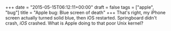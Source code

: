 +++
date = "2015-05-15T06:12:11+00:00"
draft = false
tags = ["apple", "bug"]
title = "Apple bug: Blue screen of death"
+++
That's right, my iPhone screen actually turned solid blue, then iOS restarted. Springboard didn't crash, *iOS* crashed. What is Apple doing to that poor Unix kernel?